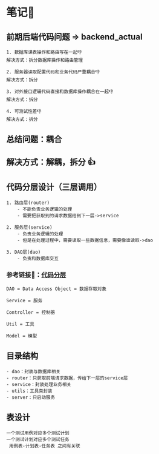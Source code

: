 # **笔记📒**

## 前期后端代码问题 => backend_actual

    1. 数据库课表操作和路由写在一起👎
    解决方式：拆分数据库操作和路由管理
    
    2. 服务器读取配置代码和业务代码严重耦合👎
    解决方式：拆分
    
    3. 对外接口逻辑代码直接和数据库操作耦合在一起👎
    解决方式：拆分
    
    4. 可测试性差👎
    解决方式：拆分

## 总结问题：耦合
## 解决方式：解耦，拆分 👍

## 代码分层设计（三层调用）
    1. 路由层(router)
        - 不能负责业务逻辑的处理
        - 需要把获取到的请求数据给到下一层->service
        
    2. 服务层(service)
        - 负责业务逻辑的处理
        - 但是在处理过程中，需要读取一些数据信息，需要像谁读取->dao
        
    3. DAO层(dao)
        - 负责和数据库交互


### 参考链接🔗：[代码分层](https://www.zhihu.com/question/58410621/answer/623496434)

    DAO = Data Access Object = 数据存取对象
    
    Service = 服务
    
    Controller = 控制器
    
    Util = 工具
    
    Model = 模型
    
## 目录结构
    - dao：封装与数据库相关
    - router：只获取前端请求数据，传给下一层的service层
    - service：封装处理业务相关
    - utils：工具类封装
    - server：只启动服务

## 表设计
    一个测试用例对应多个测试计划
    一个测试计划对应多个测试任务
     用例表-计划表-任务表 之间有关联
